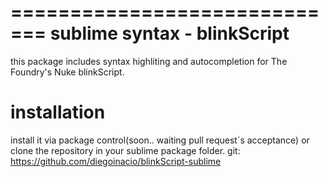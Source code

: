 =============================
sublime syntax - blinkScript
=============================
this package includes syntax highliting and autocompletion for The Foundry's Nuke blinkScript.

installation
============
install it via package control(soon.. waiting pull request´s acceptance) or clone the repository in your sublime package folder.
git: https://github.com/diegoinacio/blinkScript-sublime